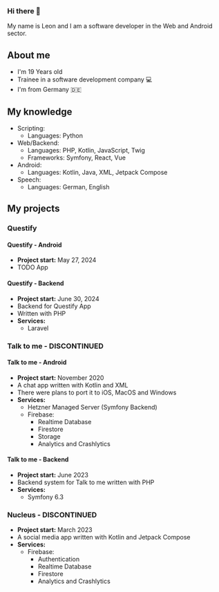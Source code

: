 ### Hi there 👋
My name is Leon and I am a software developer in the Web and Android sector.

## About me
- I'm 19 Years old
- Trainee in a software development company 💻
- I'm from Germany 🇩🇪

## My knowledge
- Scripting:
  - Languages: Python
- Web/Backend:
  - Languages: PHP, Kotlin, JavaScript, Twig
  - Frameworks: Symfony, React, Vue
- Android:
  - Languages: Kotlin, Java, XML, Jetpack Compose
- Speech:
  - Languages: German, English

## My projects
### Questify
#### Questify - Android
- **Project start:** May 27, 2024
- TODO App
#### Questify - Backend
- **Project start:** June 30, 2024
- Backend for Questify App
- Written with PHP
- **Services:**
  - Laravel
### Talk to me - DISCONTINUED
#### Talk to me - Android
- **Project start:** November 2020
- A chat app written with Kotlin and XML
- There were plans to port it to iOS, MacOS and Windows
- **Services:**
  - Hetzner Managed Server (Symfony Backend)
  - Firebase:
    - Realtime Database
    - Firestore
    - Storage
    - Analytics and Crashlytics
#### Talk to me - Backend
  - **Project start:** June 2023
  - Backend system for Talk to me written with PHP
  - **Services:**
    - Symfony 6.3
### Nucleus - DISCONTINUED
- **Project start:** March 2023
- A social media app written with Kotlin and Jetpack Compose
- **Services:**
  - Firebase:
    - Authentication
    - Realtime Database
    - Firestore
    - Analytics and Crashlytics
